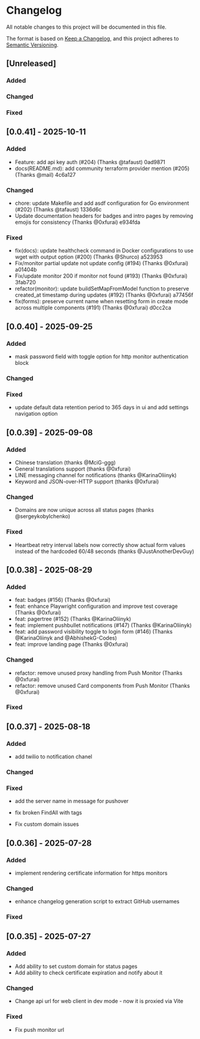 # Changelog

All notable changes to this project will be documented in this file.

The format is based on [Keep a Changelog](https://keepachangelog.com/en/1.1.0/),
and this project adheres to [Semantic Versioning](https://semver.org/spec/v2.0.0.html).

## [Unreleased]

### Added

### Changed

### Fixed

## [0.0.41] - 2025-10-11

### Added

- Feature: add api key auth (#204) (Thanks @tafaust) 0ad9871
- docs(README.md): add community terraform provider mention (#205) (Thanks @mail) 4c6a127

### Changed

- chore: update Makefile and add asdf configuration for Go environment (#202) (Thanks @tafaust) 1336d6c
- Update documentation headers for badges and intro pages by removing emojis for consistency (Thanks @0xfurai) e934fda

### Fixed

- fix(docs): update healthcheck command in Docker configurations to use wget with output option (#200) (Thanks @Shurco) a523953
- Fix/monitor partial update not update config (#194) (Thanks @0xfurai) a01404b
- Fix/update monitor 200 if monitor not found (#193) (Thanks @0xfurai) 3fab720
- refactor(monitor): update buildSetMapFromModel function to preserve created_at timestamp during updates (#192) (Thanks @0xfurai) a77456f
- fix(forms): preserve current name when resetting form in create mode across multiple components (#191) (Thanks @0xfurai) d0cc2ca

## [0.0.40] - 2025-09-25

### Added
- mask password field with toggle option for http monitor authentication block

### Changed

### Fixed
- update default data retention period to 365 days in ui and add settings navigation option

## [0.0.39] - 2025-09-08

### Added
- Chinese translation (thanks @MciG-ggg)
- General translations support (thanks @0xfurai)
-  LINE messaging channel for notifications (thanks @KarinaOliinyk)
- Keyword and JSON-over-HTTP support (thanks @0xfurai)

### Changed
- Domains are now unique across all status pages (thanks @sergeykobylchenko)

### Fixed
- Heartbeat retry interval labels now correctly show actual form values instead of the hardcoded 60/48 seconds (thanks @JustAnotherDevGuy)

## [0.0.38] - 2025-08-29

### Added
- feat: badges (#156) (Thanks @0xfurai)
- feat: enhance Playwright configuration and improve test coverage (Thanks @0xfurai)
- feat: pagertree (#152) (Thanks @KarinaOliinyk)
- feat: implement pushbullet notifications (#147) (Thanks @KarinaOliinyk)
- feat: add password visibility toggle to login form (#146) (Thanks @KarinaOliinyk and @AbhishekG-Codes)
- feat: improve landing page (Thanks @0xfurai)

### Changed
- refactor: remove unused proxy handling from Push Monitor (Thanks @0xfurai)
- refactor: remove unused Card components from Push Monitor (Thanks @0xfurai)

### Fixed

## [0.0.37] - 2025-08-18

### Added
- add twilio to notification chanel

### Changed

### Fixed
- add the server name in message for pushover
- fix broken FindAll with tags

- Fix custom domain issues

## [0.0.36] - 2025-07-28

### Added

- implement rendering certificate information for https monitors

### Changed

- enhance changelog generation script to extract GitHub usernames

### Fixed

## [0.0.35] - 2025-07-27

### Added

- Add ability to set custom domain for status pages
- Add ability to check certificate expiration and notify about it

### Changed

- Change api url for web client in dev mode - now it is proxied via Vite

### Fixed

- Fix push monitor url

